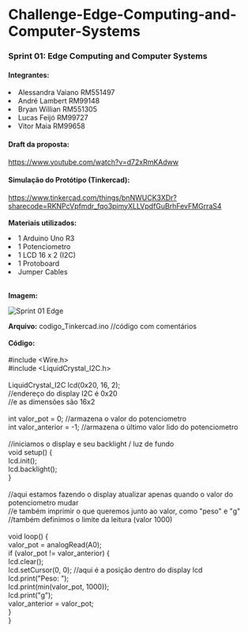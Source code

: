 # Challenge-Edge-Computing-and-Computer-Systems

<h3>Sprint 01: Edge Computing and Computer Systems</h3>


<h4>Integrantes:</h4> 

<li>Alessandra Vaiano RM551497</li>  

<li>André Lambert RM99148</li>  

<li>Bryan Willian RM551305</li>

<li>Lucas Feijó RM99727</li>
  
<li>Vitor Maia RM99658</li>



<h4>Draft da proposta:</h4>
 
https://www.youtube.com/watch?v=d72xRmKAdww


<h4>Simulação do Protótipo (Tinkercad):</h4>

https://www.tinkercad.com/things/bnNWUCK3XDr?sharecode=RKNPcVpfmdr_fqo3pimyXLLVpdfGuBrhFevFMGrraS4
<br>
<br><b>Materiais utilizados:</b>
<li>1 Arduino Uno R3</li>
<li>1 Potenciometro</li>
<li>1 LCD 16 x 2 (I2C)</li>
<li>1 Protoboard</li>
<li>Jumper Cables</li>

<br><b>Imagem:</b>

![Sprint 01 Edge](https://user-images.githubusercontent.com/126624520/231861426-89486fac-a32b-4350-891b-14520e010c81.png)

<b>Arquivo:</b> codigo_Tinkercad.ino //código com comentários
<br>
<br><b>Código:</b>
<br>
<br>#include <Wire.h>
<br>#include <LiquidCrystal_I2C.h>
<br>
<br>LiquidCrystal_I2C lcd(0x20, 16, 2); 
<br>//endereço do display I2C é 0x20
<br>//e as dimensões são 16x2
<br>
<br>int valor_pot = 0; //armazena o valor do potenciometro
<br>int valor_anterior = -1; //armazena o último valor lido do potenciometro
<br>
<br>//iniciamos o display e seu backlight / luz de fundo
<br>void setup() {
<br>  lcd.init();
<br>  lcd.backlight();
<br>}
<br>
<br>//aqui estamos fazendo o display atualizar apenas quando o valor do potenciometro mudar
<br>//e também imprimir o que queremos junto ao valor, como "peso" e "g"
<br>//também definimos o limite da leitura (valor 1000)
<br>
<br>void loop() {
<br>  valor_pot = analogRead(A0);
<br>  if (valor_pot != valor_anterior) {
<br>    lcd.clear();
<br>    lcd.setCursor(0, 0); //aqui é a posição dentro do display lcd
<br>    lcd.print("Peso: ");
<br>    lcd.print(min(valor_pot, 1000));
<br>    lcd.print("g");
<br>    valor_anterior = valor_pot;
<br>  }
<br>}
